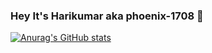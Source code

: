 

### Hey It's Harikumar aka phoenix-1708 👋

[![Anurag's GitHub stats](https://github-readme-stats.vercel.app/api?username=phoenix-1708&show_icons=true)](https://github.com/anuraghazra/github-readme-stats)

